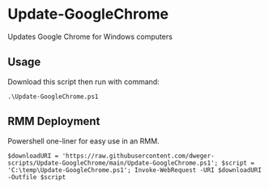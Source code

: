 # Update-GoogleChrome
Updates Google Chrome for Windows computers

## Usage
Download this script then run with command:

` .\Update-GoogleChrome.ps1 `

## RMM Deployment
Powershell one-liner for easy use in an RMM.

` $downloadURI = 'https://raw.githubusercontent.com/dweger-scripts/Update-GoogleChrome/main/Update-GoogleChrome.ps1'; $script = 'C:\temp\Update-GoogleChrome.ps1'; Invoke-WebRequest -URI $downloadURI -Outfile $script `

